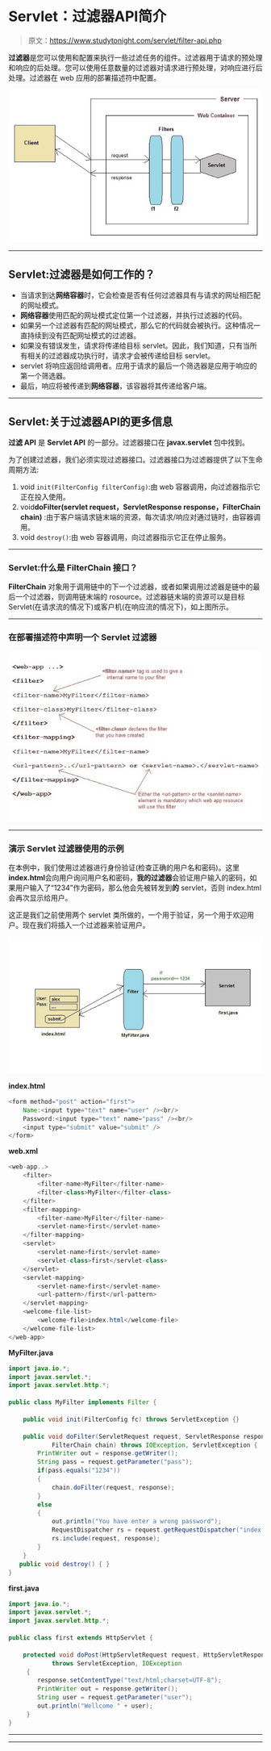 # Servlet：过滤器API简介

> 原文：<https://www.studytonight.com/servlet/filter-api.php>

**过滤器**是您可以使用和配置来执行一些过滤任务的组件。过滤器用于请求的预处理和响应的后处理。您可以使用任意数量的过滤器对请求进行预处理，对响应进行后处理。过滤器在 web 应用的部署描述符中配置。

![filter api in servlet](img/f1b7ef6fc399a10828376b2733869af9.png)

* * *

## Servlet:过滤器是如何工作的？

*   当请求到达**网络容器**时，它会检查是否有任何过滤器具有与请求的网址相匹配的网址模式。
*   **网络容器**使用匹配的网址模式定位第一个过滤器，并执行过滤器的代码。
*   如果另一个过滤器有匹配的网址模式，那么它的代码就会被执行。这种情况一直持续到没有匹配网址模式的过滤器。
*   如果没有错误发生，请求将传递给目标 servlet。因此，我们知道，只有当所有相关的过滤器成功执行时，请求才会被传递给目标 servlet。
*   servlet 将响应返回给调用者。应用于请求的最后一个筛选器是应用于响应的第一个筛选器。
*   最后，响应将被传递到**网络容器**，该容器将其传递给客户端。

* * *

## Servlet:关于过滤器API的更多信息

**过滤 API** 是 **Servlet API** 的一部分。过滤器接口在 **javax.servlet** 包中找到。

为了创建过滤器，我们必须实现过滤器接口。过滤器接口为过滤器提供了以下生命周期方法:

1.  void `init(FilterConfig filterConfig)`:由 web 容器调用，向过滤器指示它正在投入使用。
2.  void**doFilter(servlet request，ServletResponse response，FilterChain chain)** :由于客户端请求链末端的资源，每次请求/响应对通过链时，由容器调用。
3.  void `destroy()`:由 web 容器调用，向过滤器指示它正在停止服务。

* * *

### Servlet:什么是 FilterChain 接口？

**FilterChain** 对象用于调用链中的下一个过滤器，或者如果调用过滤器是链中的最后一个过滤器，则调用链末端的 rosource。过滤器链末端的资源可以是目标 Servlet(在请求流的情况下)或客户机(在响应流的情况下)，如上图所示。

* * *

### 在部署描述符中声明一个 Servlet 过滤器

![Declaring a filter inside deployment descriptor](img/e5e02dfbc23ca0824beb18c3951ff1c0.png)

* * *

### 演示 Servlet 过滤器使用的示例

在本例中，我们使用过滤器进行身份验证(检查正确的用户名和密码)。这里**index.html**会向用户询问用户名和密码，**我的过滤器**会验证用户输入的密码，如果用户输入了“1234”作为密码，那么他会先被转发到**的** servlet，否则 index.html 会再次显示给用户。

这正是我们之前使用两个 servlet 类所做的，一个用于验证，另一个用于欢迎用户。现在我们将插入一个过滤器来验证用户。

![filter example](img/f1b0e8834003c75d4c7a46df50ec8619.png)

**index.html**

```java
<form method="post" action="first">
    Name:<input type="text" name="user" /><br/>
    Password:<input type="text" name="pass" /><br/>
    <input type="submit" value="submit" />
</form> 
```

**web.xml**

```java
<web-app..>
    <filter>
        <filter-name>MyFilter</filter-name>
        <filter-class>MyFilter</filter-class>
    </filter>
    <filter-mapping>
        <filter-name>MyFilter</filter-name>
        <servlet-name>first</servlet-name>
    </filter-mapping>
    <servlet>
        <servlet-name>first</servlet-name>
        <servlet-class>first</servlet-class>
    </servlet>
    <servlet-mapping>
        <servlet-name>first</servlet-name>
        <url-pattern>/first</url-pattern>
    </servlet-mapping>
    <welcome-file-list>
        <welcome-file>index.html</welcome-file>
    </welcome-file-list>
</web-app>
```

**MyFilter.java**

```java
import java.io.*;
import javax.servlet.*;
import javax.servlet.http.*;

public class MyFilter implements Filter {

    public void init(FilterConfig fc) throws ServletException {}

    public void doFilter(ServletRequest request, ServletResponse response,
            FilterChain chain) throws IOException, ServletException {
        PrintWriter out = response.getWriter();
        String pass = request.getParameter("pass");
        if(pass.equals("1234"))
        {
            chain.doFilter(request, response);  
        }
        else
        {
            out.println("You have enter a wrong password");
            RequestDispatcher rs = request.getRequestDispatcher("index.html");
            rs.include(request, response);
        }
    }
   public void destroy() { }
}
```

**first.java**

```java
import java.io.*;
import javax.servlet.*;
import javax.servlet.http.*;

public class first extends HttpServlet {

    protected void doPost(HttpServletRequest request, HttpServletResponse response)
            throws ServletException, IOException 
     {
        response.setContentType("text/html;charset=UTF-8");
        PrintWriter out = response.getWriter();
        String user = request.getParameter("user");
        out.println("Wellcome " + user);
     }
} 
```

* * *

* * *